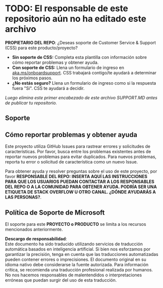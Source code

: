 # TODO: El responsable de este repositorio aún no ha editado este archivo

**PROPIETARIO DEL REPO**: ¿Deseas soporte de Customer Service & Support (CSS) para este producto/proyecto?

- **Sin soporte de CSS:** Completa esta plantilla con información sobre cómo reportar problemas y obtener ayuda.
- **Con soporte de CSS:** Llena un formulario de ingreso en [aka.ms/onboardsupport](https://aka.ms/onboardsupport). CSS trabajará contigo/te ayudará a determinar los próximos pasos.
- **¿No estás seguro?** Llena un formulario de ingreso como si la respuesta fuera "Sí". CSS te ayudará a decidir.

*Luego elimina este primer encabezado de este archivo SUPPORT.MD antes de publicar tu repositorio.*

## Soporte

## Cómo reportar problemas y obtener ayuda  

Este proyecto utiliza GitHub Issues para rastrear errores y solicitudes de características. Por favor, busca entre los problemas existentes antes de reportar nuevos problemas para evitar duplicados. Para nuevos problemas, reporta tu error o solicitud de característica como un nuevo Issue.

Para obtener ayuda y resolver preguntas sobre el uso de este proyecto, por favor **RESPONSABLE DEL REPO: INSERTA AQUÍ LAS INSTRUCCIONES
PARA QUE LOS USUARIOS PUEDAN CONTACTAR A LOS RESPONSABLES DEL REPO O A LA COMUNIDAD PARA OBTENER AYUDA. PODRÍA SER UNA ETIQUETA DE STACK OVERFLOW U OTRO
CANAL. ¿DÓNDE AYUDARÁS A LAS PERSONAS?**.

## Política de Soporte de Microsoft  

El soporte para este **PROYECTO o PRODUCTO** se limita a los recursos mencionados anteriormente.

**Descargo de responsabilidad**:  
Este documento ha sido traducido utilizando servicios de traducción automática basados en inteligencia artificial. Si bien nos esforzamos por garantizar la precisión, tenga en cuenta que las traducciones automatizadas pueden contener errores o imprecisiones. El documento original en su idioma nativo debe considerarse la fuente autorizada. Para información crítica, se recomienda una traducción profesional realizada por humanos. No nos hacemos responsables de malentendidos o interpretaciones erróneas que puedan surgir del uso de esta traducción.
